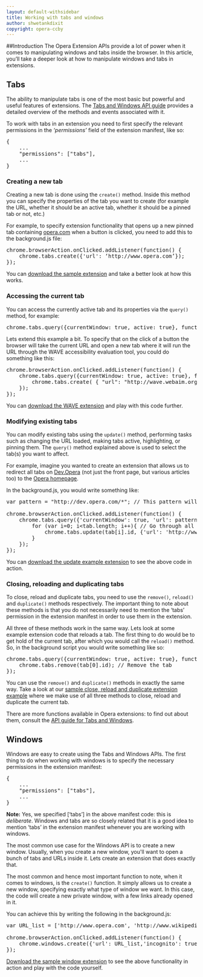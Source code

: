 ```yaml
---
layout: default-withsidebar
title: Working with tabs and windows
author: shwetankdixit
copyright: opera-ccby
---
```


##Introduction
The Opera Extension APIs provide a lot of power when it comes to manipulating windows and tabs inside the browser. In this article, you’ll take a deeper look at how to manipulate windows and tabs in extensions.

## Tabs
The ability to manipulate tabs is one of the most basic but powerful and useful features of extensions. The [Tabs and Windows API guide](https://developer.chrome.com/extensions/tabs) provides a detailed overview of the methods and events associated with it.

To work with tabs in an extension you need to first specify the relevant permissions in the *‘permissions’* field of the extension manifest, like so:

<pre class="prettyprint">{
	...
	"permissions": ["tabs"],
	...
}</pre>


### Creating a new tab
Creating a new tab is done using the `create()` method. Inside this method you can specify the properties of the tab you want to create (for example the URL, whether it should be an active tab, whether it should be a pinned tab or not, etc.)

For example, to specify extension functionality that opens up a new pinned tab containing [opera.com](http://www.opera.com) when a button is clicked, you need to add this to the background.js file:

<pre class="prettyprint">chrome.browserAction.onClicked.addListener(function() {
	chrome.tabs.create({'url': ‘http://www.opera.com’});
});</pre>


You can [download the sample extension](samples/WinTabs-CreateATab.nex) and take a better look at how this works.

### Accessing the current tab
You can access the currently active tab and its properties via the `query()` method, for example:

<pre class="prettyprint">chrome.tabs.query({currentWindow: true, active: true}, function(tab)</pre>

Lets extend this example a bit. To specify that on the click of a button the browser will take the current URL and open a new tab where it will run the URL through the WAVE accessibility evaluation tool, you could do something like this:


<pre class="prettyprint">chrome.browserAction.onClicked.addListener(function() {
	chrome.tabs.query({currentWindow: true, active: true}, function(tab) {
		chrome.tabs.create( { "url": "http://wave.webaim.org/report?url=" +tab[0].url } );
	});
});</pre>

You can [download the WAVE extension](samples/WinTabs-Wave.nex) and play with this code further.

### Modifying existing tabs
You can modify existing tabs using the `update()` method, performing tasks such as changing the URL loaded, making tabs active, highlighting, or pinning them. The `query()` method explained above is used to select the tab(s) you want to affect.

For example, imagine you wanted to create an extension that allows us to redirect all tabs on [Dev.Opera](http://dev.opera.com) (not just the front page, but various articles too) to the [Opera homepage](http://www.opera.com).

In the background.js, you would write something like:

<pre class="prettyprint">var pattern = "http://dev.opera.com/*"; // This pattern will match all tabs that point to URLs on dev.opera.com including subdomains if any

chrome.browserAction.onClicked.addListener(function() {
	chrome.tabs.query({'currentWindow': true, 'url': pattern}, function(tab) { // This will match all tabs to the pattern we specified
		for (var i=0; i&lt;tab.length; i++){ // Go through all tabs that match the URL pattern
			chrome.tabs.update(tab[i].id, {'url': 'http://www.opera.com'}); // Update those tabs to point to the new URL, which is the opera homepage
		}
	});
});</pre>

 You can [download the update example extension](samples/WinTabs-UpdateTab.nex) to see the above code in action.

### Closing, reloading and duplicating tabs
To close, reload and duplicate tabs, you need to use the `remove()`, `reload()` and `duplicate()` methods respectively. The important thing to note about these methods is that you do not necessarily need to mention the ‘tabs’ permission in the extension manifest in order to use them in the extension.

All three of these methods work in the same way. Lets look at some example extension code that reloads a tab. The first thing to do would be to get hold of the current tab, after which you would call the `reload()` method. So, in the background script you would write something like so:

<pre class="prettyprint">chrome.tabs.query({currentWindow: true, active: true}, function(tab){ // Get the current tab
	chrome.tabs.remove(tab[0].id); // Remove the tab
});</pre>

You can use the `remove()` and `duplicate()` methods in exactly the same way. Take a look at our [sample close, reload and duplicate extension example](samples/WinTabs-CloseReloadDuplicate.nex) where we make use of all three methods to close, reload and duplicate the current tab.

There are more functions available in Opera extensions: to find out about them, consult the [API guide for Tabs and Windows](tut_tab_window.html).

## Windows

Windows are easy to create using the Tabs and Windows APIs. The first thing to do when working with windows is to specify the necessary permissions in the extension manifest:

<pre class="prettyprint">{
	...
	"permissions": ["tabs"],
	...
}</pre>

**Note:** Yes, we specified \[‘tabs’] in the above manifest code: this is *deliberate*. Windows and tabs are so closely related that it is a good idea to mention ‘tabs’ in the extension manifest whenever you are working with windows.

The most common use case for the Windows API is to create a new window. Usually, when you create a new window, you'll want to open a bunch of tabs and URLs inside it. Lets create an extension that does exactly that.

The most common and hence most important function to note, when it comes to windows, is the `create()` function. It simply allows us to create a new window, specifying exactly what type of window we want. In this case, the code will create a new private window, with a few links already opened in it.

You can achieve this by writing the following in the background.js:

<pre class="prettyprint">var URL_list = ['http://www.opera.com', 'http://www.wikipedia.org', 'http://www.google.com'];//The list of URLs to load in the new window

chrome.browserAction.onClicked.addListener(function() {
	chrome.windows.create({'url': URL_list,'incognito': true});
});</pre>

[Download the sample window extension](samples/WinTabs-PrivateWindow.nex) to see the above functionality in action and play with the code yourself.
